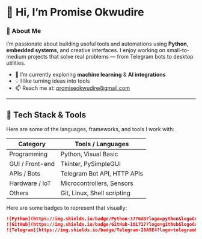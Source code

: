 # 👋 Hi, I’m Promise Okwudire

### 🚀 About Me  
I’m passionate about building useful tools and automations using **Python**, **embedded systems**, and creative interfaces. I enjoy working on small-to-medium projects that solve real problems — from Telegram bots to desktop utilities.  

- 🔭 I’m currently exploring **machine learning** & **AI integrations**  
- 💡 I like turning ideas into tools  
- 📫 Reach me at: promiseokwudire@gmail.com 

---

## 🧰 Tech Stack & Tools  

Here are some of the languages, frameworks, and tools I work with:

| Category        | Tools / Languages |
|-----------------|--------------------|
| Programming     | Python, Visual Basic |
| GUI / Front-end | Tkinter, PySimpleGUI |
| APIs / Bots     | Telegram Bot API, HTTP APIs |
| Hardware / IoT  | Microcontrollers, Sensors |
| Others          | Git, Linux, Shell scripting |

Here are some badges to represent that visually:

```md
![Python](https://img.shields.io/badge/Python-3776AB?logo=python&logoColor=white)
![GitHub](https://img.shields.io/badge/GitHub-181717?logo=github&logoColor=white)
![Telegram](https://img.shields.io/badge/Telegram-26A5E4?logo=telegram&logoColor=white)
